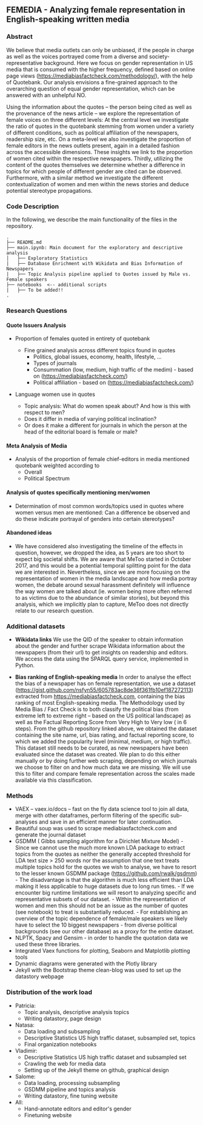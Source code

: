 ## FEMEDIA - Analyzing female representation in English-speaking written media
 
### Abstract
We believe that media outlets can only be unbiased, if the people in charge as well as the voices portrayed come from a diverse and society-representative background. Here we focus on gender representation in US media that is consumed with the higher frequency, defined based on online page views (https://mediabiasfactcheck.com/methodology/), with the help of Quotebank. Our analysis envisions a fine-grained approach to the overarching question of equal gender representation, which can be answered with an unhelpful NO.

Using the information about the quotes – the person being cited as well as the provenance of the news article – we explore the representation of female voices on three different levels: At the central level we investigate the ratio of quotes in the quotebank stemming from women under a variety of different conditions, such as political affiliation of the newspapers, readership size, etc. 
On a meta-level we also investigate the proportion of  female editors in the news outlets present, again in a detailed fashion across the accessible dimensions. These insights we link to the proportion of women cited within the respective newspapers.
Thirdly, utilizing the content of the quotes themselves we determine whether a difference in topics for which people of different gender are cited can be observed. Furthermore, with a similar method we investigate the different contextualization of women and men within the news stories and deduce potential stereotype propagations.
 
  
### Code Description
In the following, we describe the main functionality of the files in the repository.

```
.
├── README.md
├── main.ipynb: Main document for the exploratory and descriptive analysis
│   ├── Exploratory Statistics
|   ├── Database Enrichment with Wikidata and Bias Information of Newspapers
|   ├── Topic Analysis pipeline applied to Quotes issued by Male vs. Female speakers
├── notebooks  <-- additional scripts
|   ├── To be added!!
.
```
 
### Research Questions

#### Quote Issuers Analysis
- Proportion of females quoted in entirety of quotebank
    - Fine grained analysis across different topics found in quotes
        - Politics, global issues, economy, health, lifestyle, ...
        - Types of journals
        - Consummation (low, medium, high traffic of the medim) - based on (https://mediabiasfactcheck.com/)
        - Political affiliation - based on (https://mediabiasfactcheck.com/)

 - Language women use in quotes
     - Topic analysis: What do women speak about? And how is this with respect to men?
     - Does it differ in media of varying political inclination?
     - Or does it make a different for journals in which the person at the head of the editorial board is female or male?
     
#### Meta Analysis of Media
- Analysis of the proportion of female chief-editors in media mentioned quotebank weighted according to 
    - Overall
    - Political Spectrum

#### Analysis of quotes specifically mentioning men/women
- Determination of most common words/topics used in quotes where women versus men are mentioned: 
  Can a difference be observed and do these indicate portrayal of genders into certain stereotypes? 
      
#### Abandoned ideas
- We have considered also investigating the timeline of the effects in question, however, we dropped the idea, as 5 years are too short to expect big societal shifts. We are aware that MeToo started in October 2017, and this would be a potential temporal splitting point for the data we are interested in. Nevertheless, since we are more focusing on the representation of women in the media landscape and how media portray women, the debate around sexual harassment definitely will influence the way women are talked about (ie. women being more often referred to as victims due to the abundance of similar stories), but beyond this analysis, which we implicitly plan to capture, MeToo does not directly relate to our research question.


### Additional datasets
- **Wikidata links**
We use the QID of the speaker to obtain information about the gender and further scrape Wikidata information about the newspapers (from their url) to get insights on readership and editors. We access the data using the SPARQL query service, implemented in Python. 

- **Bias ranking of English-speaking media**
In order to analyse the effect the bias of a newspaper has on female representation, we use a dataset (https://gist.github.com/nsfyn55/605783ac8de36f361fb10ef187272113)  extracted from https://mediabiasfactcheck.com, containing the bias ranking of most English-speaking media. The Methodology used by Media Bias / Fact Check is to both classify the political bias (from extreme left to extreme right – based on the US political landscape) as well as the Factual Reporting Score from Very High to Very low ( in 6 steps). 
From the github repository linked above, we obtained the dataset containing the site name, url, bias rating, and factual reporting score, to which we added the popularity level (minimal, medium, or high traffic). This dataset still needs to be curated, as new newspapers have been evaluated since the dataset was created. We plan to do this either manually or by doing further web scraping, depending on which journals we choose to filter on and how much data we are missing.
 We will use this to filter and compare female representation across the scales made available via this classification.

    
    
### Methods
- VAEX – vaex.io/docs – fast on the fly data science tool to join all data, merge with other dataframes, perform filtering of the specific sub-analyses and save in an efficient manner for later continuation.
- Beautiful soup was used to scrape mediabiasfactcheck.com and generate the journal dataset 
- GSDMM ( Gibbs sampling algorithm for a Dirichlet Mixture Model)   -  Since we cannot use the much more known LDA package to extract topics from the quotes as neither the generally accepted threshold for LDA text size > 250 words nor the assumption that one text treats multiple topics hold for the quotes we wish to analyse, we have to resort to the lesser known GSDMM package (https://github.com/rwalk/gsdmm)
        - The disadvantage is that the algorithm is much less efficient than LDA making it less applicable to huge datasets due to long run times. 
        - If we encounter big runtime limitations we will resort to analyzing specific and representative subsets of our dataset.
            - Within the representation of women and men this should not be an issue as the number of quotes (see notebook) to treat is substantially reduced.
            - For establishing an overview of the topic dependence of female/male speakers we likely have to select the 10 biggest newspapers - from diverse political backgrounds (see our other database) as a proxy for the entire dataset.
- NLPTK, Spacy and Gensim - in order to handle the quotation data we used these three libraries.
- Integrated Vaex functions for plotting, Seaborn and Matplotlib plotting tools
- Dynamic diagrams were generated with the Plotly library
- Jekyll with the Bootstrap theme clean-blog was used to set up the datastory webpage


### Distribution of the work load
- Patricia: 
    - Topic analysis, descriptive analysis topics
    - Writing datastory, page design
- Natasa:
    - Data loading and subsampling
    - Descriptive Statistics US high traffic dataset, subsampled set, topics
    - Final organization notebooks
- Vladimir:
    - Descriptive Statistics US high traffic dataset and subsampled set
    - Crawling the web for media data
    - Setting up of the Jekyll theme on github, graphical design 
- Salome: 
    - Data loading, processing subsampling
    - GSDMM pipeline and topics analysis
    - Writing datastory, fine tuning website
- All:
    - Hand-annotate editors and editor's gender
    - Finetuning website
